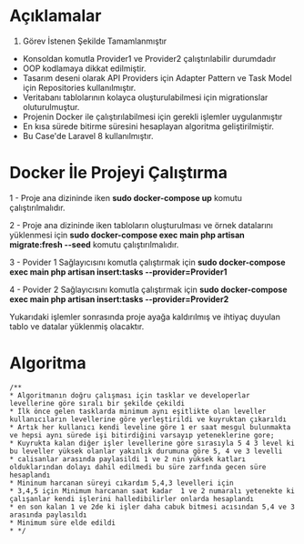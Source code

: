 # Açıklamalar

1. Görev İstenen Şekilde Tamamlanmıştır

  - Konsoldan komutla Provider1 ve Provider2 çalıştırılabilir durumdadır
  - OOP kodlamaya dikkat edilmiştir.
  - Tasarım deseni olarak API Providers için Adapter Pattern ve Task Model için Repositories kullanılmıştır.
  - Veritabanı tablolarının kolayca oluşturulabilmesi için migrationslar oluturulmuştur.
  - Projenin Docker ile çalıştırılabilmesi için gerekli işlemler uygulanmıştır
  - En kısa sürede bitirme süresini hesaplayan algoritma geliştirilmiştir.
  - Bu Case'de Laravel 8 kullanılmıştır.


# Docker İle Projeyi Çalıştırma

1 - Proje ana dizininde iken __sudo docker-compose up__ komutu çalıştırılmalıdır.

2 - Proje ana dizininde iken tabloların oluşturulması ve örnek datalarını yüklenmesi için __sudo docker-compose exec main php artisan migrate:fresh --seed__ komutu çalıştırılmalıdır.

3 - Povider 1 Sağlayıcısını komutla çalıştırmak için __sudo docker-compose exec main php artisan insert:tasks --provider=Provider1__

4 - Povider 2 Sağlayıcısını komutla çalıştırmak için __sudo docker-compose exec main php artisan insert:tasks --provider=Provider2__

Yukarıdaki işlemler sonrasında proje ayağa kaldırılmış ve ihtiyaç duyulan tablo ve datalar yüklenmiş olacaktır.

# Algoritma
    /**
    * Algoritmanın doğru çalışması için tasklar ve developerlar levellerine göre sıralı bir şekilde çekildi
    * İlk önce gelen tasklarda minimum aynı eşitlikte olan leveller kullanıcıların levellerine göre yerleştirildi ve kuyruktan çıkarıldı
    * Artık her kullanıcı kendi leveline göre 1 er saat mesgul bulunmakta ve hepsi aynı sürede işi bitirdiğini varsayıp yeteneklerine gore;
    * Kuyrukta kalan diğer işler levellerine göre sırasıyla 5 4 3 level ki bu leveller yüksek olanlar yakınlık durumuna göre 5, 4 ve 3 levelli
    * calisanlar arasında paylasildi 1 ve 2 nin yüksek katları olduklarından dolayı dahil edilmedi bu süre zarfında gecen süre hesaplandı
    * Mininum harcanan süreyi cıkardım 5,4,3 levelleri için 
    * 3,4,5 için Minimum harcanan saat kadar  1 ve 2 numaralı yetenekte ki çalışanlar kendi işlerini halledibilirler onlarda hesaplandı
    * en son kalan 1 ve 2de ki işler daha cabuk bitmesi acısından 5,4 ve 3 arasında paylasıldı
    * Minimum süre elde edildi
    * */
